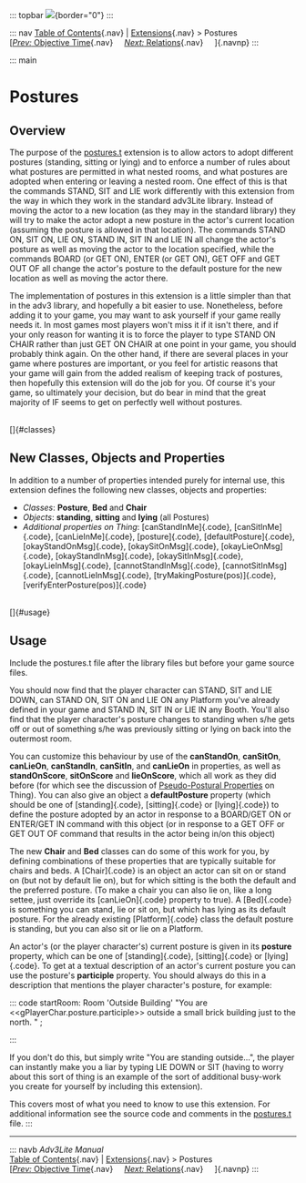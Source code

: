 ::: topbar
![](../../docs/manual/topbar.jpg){border="0"}
:::

::: nav
[Table of Contents](../../docs/manual/toc.htm){.nav} \|
[Extensions](../../docs/manual/extensions.htm){.nav} \> Postures\
[[*Prev:* Objective Time](objtime.htm){.nav}     [*Next:*
Relations](relations.htm){.nav}     ]{.navnp}
:::

::: main
# Postures

## Overview

The purpose of the [postures.t](../postures.t) extension is to allow
actors to adopt different postures (standing, sitting or lying) and to
enforce a number of rules about what postures are permitted in what
nested rooms, and what postures are adopted when entering or leaving a
nested room. One effect of this is that the commands STAND, SIT and LIE
work differently with this extension from the way in which they work in
the standard adv3Lite library. Instead of moving the actor to a new
location (as they may in the standard library) they will try to make the
actor adopt a new posture in the actor\'s current location (assuming the
posture is allowed in that location). The commands STAND ON, SIT ON, LIE
ON, STAND IN, SIT IN and LIE IN all change the actor\'s posture as well
as moving the actor to the location specified, while the commands BOARD
(or GET ON), ENTER (or GET ON), GET OFF and GET OUT OF all change the
actor\'s posture to the default posture for the new location as well as
moving the actor there.

The implementation of postures in this extension is a little simpler
than that in the adv3 library, and hopefully a bit easier to use.
Nonetheless, before adding it to your game, you may want to ask yourself
if your game really needs it. In most games most players won\'t miss it
if it isn\'t there, and if your only reason for wanting it is to force
the player to type STAND ON CHAIR rather than just GET ON CHAIR at one
point in your game, you should probably think again. On the other hand,
if there are several places in your game where postures are important,
or you feel for artistic reasons that your game will gain from the added
realism of keeping track of postures, then hopefully this extension will
do the job for you. Of course it\'s your game, so ultimately your
decision, but do bear in mind that the great majority of IF seems to get
on perfectly well without postures.

\
[]{#classes}

## New Classes, Objects and Properties

In addition to a number of properties intended purely for internal use,
this extension defines the following new classes, objects and
properties:

-   *Classes*: **Posture**, **Bed** and **Chair**
-   *Objects*: **standing**, **sitting** and **lying** (all Postures)
-   *Additional properties on Thing*: [canStandInMe]{.code},
    [canSitInMe]{.code}, [canLieInMe]{.code}, [posture]{.code},
    [defaultPosture]{.code}, [okayStandOnMsg]{.code},
    [okaySitOnMsg]{.code}, [okayLieOnMsg]{.code},
    [okayStandInMsg]{.code}, [okaySitInMsg]{.code},
    [okayLieInMsg]{.code}, [cannotStandInMsg]{.code},
    [cannotSitInMsg]{.code}, [cannotLieInMsg]{.code},
    [tryMakingPosture(pos)]{.code}, [verifyEnterPosture(pos)]{.code}

\
[]{#usage}

## Usage

Include the postures.t file after the library files but before your game
source files.

You should now find that the player character can STAND, SIT and LIE
DOWN, can STAND ON, SIT ON and LIE ON any Platform you\'ve already
defined in your game and STAND IN, SIT IN or LIE IN any Booth. You\'ll
also find that the player character\'s posture changes to standing when
s/he gets off or out of something s/he was previously sitting or lying
on back into the outermost room.

You can customize this behaviour by use of the **canStandOn**,
**canSitOn**, **canLieOn**, **canStandIn**, **canSitIn**, and
**canLieOn** in properties, as well as **standOnScore**, **sitOnScore**
and **lieOnScore**, which all work as they did before (for which see the
discussion of [Pseudo-Postural
Properties](../../docs/manual/thing.htm#posture) on Thing). You can also
give an object a **defaultPosture** property (which should be one of
[standing]{.code}, [sitting]{.code} or [lying]{.code}) to define the
posture adopted by an actor in response to a BOARD/GET ON or ENTER/GET
IN command with this object (or in response to a GET OFF or GET OUT OF
command that results in the actor being in/on this object)

The new **Chair** and **Bed** classes can do some of this work for you,
by defining combinations of these properties that are typically suitable
for chairs and beds. A [Chair]{.code} is an object an actor can sit on
or stand on (but not by default lie on), but for which sitting is the
both the default and the preferred posture. (To make a chair you can
also lie on, like a long settee, just override its [canLieOn]{.code}
property to true). A [Bed]{.code} is something you can stand, lie or sit
on, but which has lying as its default posture. For the already existing
[Platform]{.code} class the default posture is standing, but you can
also sit or lie on a Platform.

An actor\'s (or the player character\'s) current posture is given in its
**posture** property, which can be one of [standing]{.code},
[sitting]{.code} or [lying]{.code}. To get at a textual description of
an actor\'s current posture you can use the posture\'s **participle**
property. You should always do this in a description that mentions the
player character\'s posture, for example:

::: code
    startRoom: Room 'Outside Building'
       "You are <<gPlayerChar.posture.participle>> outside a small brick building
        just to the north. "
    ;
     
:::

If you don\'t do this, but simply write \"You are standing
outside\...\", the player can instantly make you a liar by typing LIE
DOWN or SIT (having to worry about this sort of thing is an example of
the sort of additional busy-work you create for yourself by including
this extension).

This covers most of what you need to know to use this extension. For
additional information see the source code and comments in the
[postures.t](../postures.t) file.
:::

------------------------------------------------------------------------

::: navb
*Adv3Lite Manual*\
[Table of Contents](../../docs/manual/toc.htm){.nav} \|
[Extensions](../../docs/manual/extensions.htm){.nav} \> Postures\
[[*Prev:* Objective Time](objtime.htm){.nav}     [*Next:*
Relations](relations.htm){.nav}     ]{.navnp}
:::
